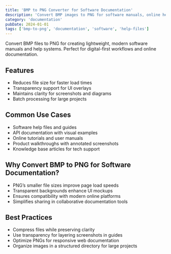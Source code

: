 ```yaml
---
title: 'BMP to PNG Converter for Software Documentation'
description: 'Convert BMP images to PNG for software manuals, online help systems, and technical documentation. Streamline workflows with modern, lightweight formats.'
category: 'documentation'
pubDate: 2024-01-01
tags: ['bmp-to-png', 'documentation', 'software', 'help-files']
---
```


Convert BMP files to PNG for creating lightweight, modern software manuals and help systems. Perfect for digital-first workflows and online documentation.

## Features

- Reduces file size for faster load times
- Transparency support for UI overlays
- Maintains clarity for screenshots and diagrams
- Batch processing for large projects

## Common Use Cases

- Software help files and guides
- API documentation with visual examples
- Online tutorials and user manuals
- Product walkthroughs with annotated screenshots
- Knowledge base articles for tech support

## Why Convert BMP to PNG for Software Documentation?

- PNG’s smaller file sizes improve page load speeds
- Transparent backgrounds enhance UI mockups
- Ensures compatibility with modern online platforms
- Simplifies sharing in collaborative documentation tools

## Best Practices

- Compress files while preserving clarity
- Use transparency for layering screenshots in guides
- Optimize PNGs for responsive web documentation
- Organize images in a structured directory for large projects
